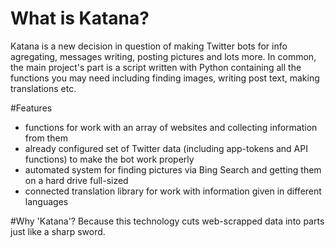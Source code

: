 # What is Katana?
Katana is a new decision in question of making Twitter bots for info agregating, messages writing, posting pictures and lots more. In common, the main project's part is a script written with Python containing all the functions you may need including finding images, writing post text, making translations etc.

#Features
- functions for work with an array of websites and collecting information from them
- already configured set of Twitter data (including app-tokens and API functions) to make the bot work properly
- automated system for finding pictures via Bing Search and getting them on a hard drive full-sized
- connected translation library for work with information given in different languages

#Why 'Katana'?
Because this technology cuts web-scrapped data into parts just like a sharp sword.

